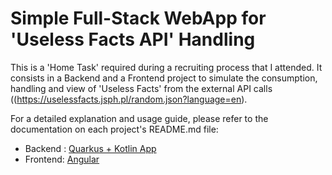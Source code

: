 # Simple Full-Stack WebApp for 'Useless Facts API' Handling

This is a 'Home Task' required during a recruiting process that I attended. 
It consists in a Backend and a Frontend project to simulate the consumption, handling and view of 'Useless Facts' from the external API calls ((https://uselessfacts.jsph.pl/random.json?language=en).

For a detailed explanation and usage guide, please refer to the documentation on each project's README.md file:

- Backend : [Quarkus + Kotlin App](./backend/alns-deubnk-uselessfacts-quarkus-kotlin/README.md)
- Frontend: [Angular](./frontends/alns-deubnk-uselessfacts-angular/README.md)
